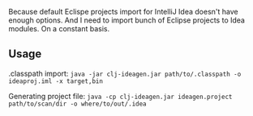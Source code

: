 Because default Eclispe projects import for IntelliJ Idea doesn't have enough options. And I need to import bunch of Eclipse projects to Idea modules. On a constant basis.

Usage
-----

.classpath import: ```java -jar clj-ideagen.jar path/to/.classpath -o ideaproj.iml -x target,bin```

Generating project file: ```java -cp clj-ideagen.jar ideagen.project path/to/scan/dir -o where/to/out/.idea```
